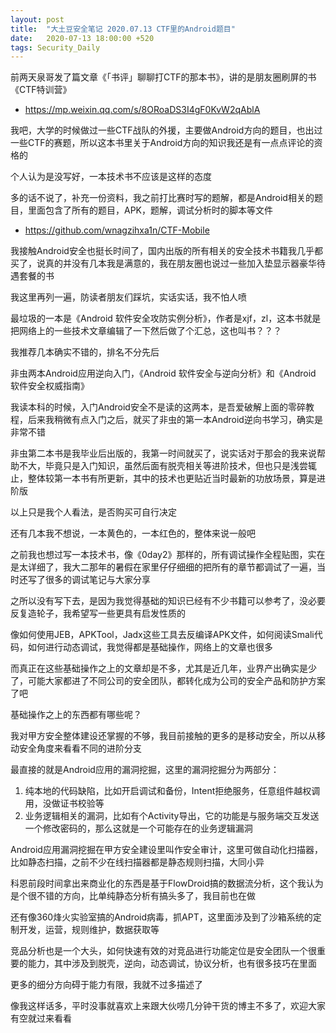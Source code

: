 ```yaml
---
layout: post
title:  "大土豆安全笔记 2020.07.13 CTF里的Android题目"
date:   2020-07-13 18:00:00 +520
tags: Security_Daily
---
```


前两天泉哥发了篇文章《「书评」聊聊打CTF的那本书》，讲的是朋友圈刷屏的书《CTF特训营》
- https://mp.weixin.qq.com/s/8ORoaDS3I4gF0KvW2qAblA

我吧，大学的时候做过一些CTF战队的外援，主要做Android方向的题目，也出过一些CTF的赛题，所以这本书里关于Android方向的知识我还是有一点点评论的资格的

个人认为是没写好，一本技术书不应该是这样的态度

多的话不说了，补充一份资料，我之前打比赛时写的题解，都是Android相关的题目，里面包含了所有的题目，APK，题解，调试分析时的脚本等文件
- https://github.com/wnagzihxa1n/CTF-Mobile

我接触Android安全也挺长时间了，国内出版的所有相关的安全技术书籍我几乎都买了，说真的并没有几本我是满意的，我在朋友圈也说过一些加入垫显示器豪华待遇套餐的书

我这里再列一遍，防读者朋友们踩坑，实话实话，我不怕人喷

最垃圾的一本是《Android 软件安全攻防实例分析》，作者是xjf，zl，这本书就是把网络上的一些技术文章编辑了一下然后做了个汇总，这也叫书？？？

我推荐几本确实不错的，排名不分先后

非虫两本Android应用逆向入门，《Android 软件安全与逆向分析》和《Android 软件安全权威指南》

我读本科的时候，入门Android安全不是读的这两本，是吾爱破解上面的零碎教程，后来我稍微有点入门之后，就买了非虫的第一本Android逆向书学习，确实是非常不错

非虫第二本书是我毕业后出版的，我第一时间就买了，说实话对于那会的我来说帮助不大，毕竟只是入门知识，虽然后面有脱壳相关等进阶技术，但也只是浅尝辄止，整体较第一本书有所更新，其中的技术也更贴近当时最新的功放场景，算是进阶版

以上只是我个人看法，是否购买可自行决定

还有几本我不想说，一本黄色的，一本红色的，整体来说一般吧

之前我也想过写一本技术书，像《0day2》那样的，所有调试操作全程贴图，实在是太详细了，我大二那年的暑假在家里仔仔细细的把所有的章节都调试了一遍，当时还写了很多的调试笔记与大家分享

之所以没有写下去，是因为我觉得基础的知识已经有不少书籍可以参考了，没必要反复造轮子，我希望写一些更具有启发性质的

像如何使用JEB，APKTool，Jadx这些工具去反编译APK文件，如何阅读Smali代码，如何进行动态调试，我觉得都是基础操作，网络上的文章也很多

而真正在这些基础操作之上的文章却是不多，尤其是近几年，业界产出确实是少了，可能大家都进了不同公司的安全团队，都转化成为公司的安全产品和防护方案了吧

基础操作之上的东西都有哪些呢？

我对甲方安全整体建设还掌握的不够，我目前接触的更多的是移动安全，所以从移动安全角度来看看不同的进阶分支

最直接的就是Android应用的漏洞挖掘，这里的漏洞挖掘分为两部分：
1. 纯本地的代码缺陷，比如开启调试和备份，Intent拒绝服务，任意组件越权调用，没做证书校验等
2. 业务逻辑相关的漏洞，比如有个Activity导出，它的功能是与服务端交互发送一个修改密码的，那么这就是一个可能存在的业务逻辑漏洞

Android应用漏洞挖掘在甲方安全建设里叫作安全审计，这里可做自动化扫描器，比如静态扫描，之前不少在线扫描器都是静态规则扫描，大同小异

科恩前段时间拿出来商业化的东西是基于FlowDroid搞的数据流分析，这个我认为是个很不错的方向，比单纯静态分析有搞头多了，我目前也在做

还有像360烽火实验室搞的Android病毒，抓APT，这里面涉及到了沙箱系统的定制开发，运营，规则维护，数据获取等

竞品分析也是一个大头，如何快速有效的对竞品进行功能定位是安全团队一个很重要的能力，其中涉及到脱壳，逆向，动态调试，协议分析，也有很多技巧在里面

更多的细分方向碍于能力有限，我就不过多描述了

像我这样话多，平时没事就喜欢上来跟大伙唠几分钟干货的博主不多了，欢迎大家有空就过来看看